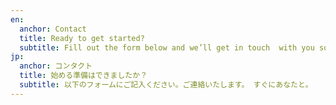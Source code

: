 ```yaml
---
en:
  anchor: Contact
  title: Ready to get started?
  subtitle: Fill out the form below and we’ll get in touch  with you soon.
jp:
  anchor: コンタクト
  title: 始める準備はできましたか？
  subtitle: 以下のフォームにご記入ください。ご連絡いたします。 すぐにあなたと。
---
```

